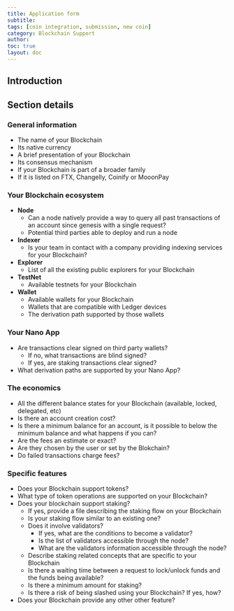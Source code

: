 ```yaml
---
title: Application form
subtitle:
tags: [coin integration, submission, new coin]
category: Blockchain Support
author:
toc: true
layout: doc
---
```



## Introduction

## Section details

### General information

- The name of your Blockchain 
- Its native currency
- A brief presentation of your Blockchain
- Its consensus mechanism
- If your Blockchain is part of a broader family
- If it is listed on FTX, Changelly, Coinify or MooonPay

### Your Blockchain ecosystem

- **Node**
	- Can a node natively provide a way to query all past transactions of an account since genesis with a single request?
	- Potential third parties able to deploy and run a node
- **Indexer**
	- Is your team in contact with a company providing indexing services for your Blockchain?
- **Explorer**
	- List of all the existing public explorers for your Blockchain
- **TestNet**
	- Available testnets for your Blockchain
- **Wallet**
	- Available wallets for your Blockchain
	- Wallets that are compatible with Ledger devices
	- The derivation path supported by those wallets


### Your Nano App

- Are transactions clear signed on third party wallets?
	- If no, what transactions are blind signed?
	- If yes, are staking transactions clear signed?
- What derivation paths are supported by your Nano App?

### The economics
 
- All the different balance states for your Blockchain (available, locked, delegated, etc)
- Is there an account creation cost?
- Is there a minimum balance for an account, is it possible to below the minimum balance and what happens if you can?
- Are the fees an estimate or exact?
- Are they chosen by the user or set by the Blokchain?
- Do failed transactions charge fees?

### Specific features

- Does your Blockchain support tokens?
- What type of token operations are supported on your Blockchain?
- Does your blockchain support staking? 
	- If yes, provide a file describing the staking flow on your Blockchain
	- Is your staking flow similar to an existing one?
	- Does it involve validators?
		- If yes, what are the conditions to become a validator?
		- Is the list of validators accessible through the node?
		- What are the validators information accessible through the node?
	- Describe staking related concepts that are specific to your Blockchain
	- Is there a waiting time between a request to lock/unlock funds and the funds being available?
	- Is there a minimum amount for staking?
	- Is there a risk of being slashed using your Blockchain? If yes, how?
- Does your Blockchain provide any other other feature? 
